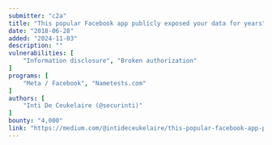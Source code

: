 ```yaml
---
submitter: "c2a"
title: "This popular Facebook app publicly exposed your data for years"
date: "2018-06-28"
added: "2024-11-03"
description: ""
vulnerabilities: [
    "Information disclosure", "Broken authorization"
]
programs: [
    "Meta / Facebook", "Nametests.com"
]
authors: [
    "Inti De Ceukelaire (@securinti)"
]
bounty: "4,000"
link: "https://medium.com/@intideceukelaire/this-popular-facebook-app-publicly-exposed-your-data-for-years-12483418eff8"
---
```




